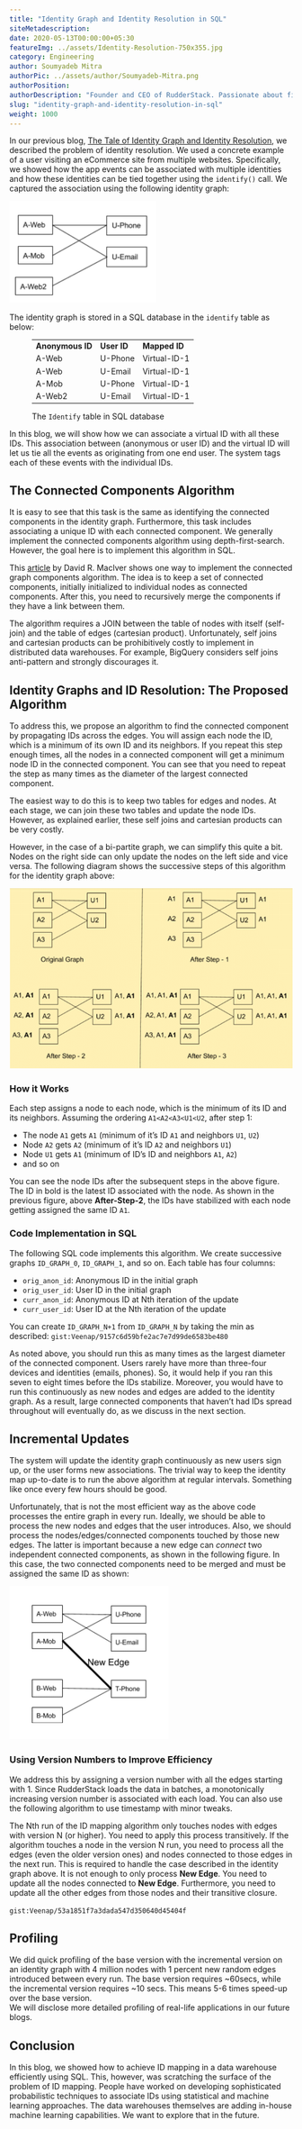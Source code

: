 ```yaml
---
title: "Identity Graph and Identity Resolution in SQL"
siteMetadescription:
date: 2020-05-13T00:00:00+05:30
featureImg: ../assets/Identity-Resolution-750x355.jpg
category: Engineering
author: Soumyadeb Mitra
authorPic: ../assets/author/Soumyadeb-Mitra.png
authorPosition: 
authorDescription: "Founder and CEO of RudderStack. Passionate about finding engineering solutions to real-world problems."
slug: "identity-graph-and-identity-resolution-in-sql"
weight: 1000
---
```

In our previous blog, [The Tale of Identity Graph and Identity Resolution](https://rudderstack.com/blog/the-tale-of-identity-graph-and-identity-resolution/), we described the problem of identity resolution. We used a concrete example of a user visiting an eCommerce site from multiple websites. Specifically, we showed how the app events can be associated with multiple identities and how these identities can be tied together using the `identify()` call. We captured the association using the following identity graph:

![Identity graph capturing associations](../assets/markdown/b9WZ7mIKq9ockjcb.png)

The identity graph is stored in a SQL database in the `identify` table as below:

<figure class="wp-block-table"><table><tbody><tr><td><strong>Anonymous ID</strong></td><td><strong>User ID</strong></td><td><strong>Mapped ID</strong></td></tr><tr><td>A-Web</td><td>U-Phone</td><td>Virtual-ID-1</td></tr><tr><td>A-Web</td><td>U-Email</td><td>Virtual-ID-1</td></tr><tr><td>A-Mob</td><td>U-Phone</td><td>Virtual-ID-1</td></tr><tr><td>A-Web2</td><td>U-Email</td><td>Virtual-ID-1</td></tr></tbody></table><figcaption>The <code>Identify</code> table in SQL database</figcaption></figure>

In this blog, we will show how we can associate a virtual ID with all these IDs. This association between (anonymous or user ID) and the virtual ID will let us tie all the events as originating from one end user. The system tags each of these events with the individual IDs.

The Connected Components Algorithm
----------------------------------

It is easy to see that this task is the same as identifying the connected components in the identity graph. Furthermore, this task includes associating a unique ID with each connected component. We generally implement the connected components algorithm using depth-first-search. However, the goal here is to implement this algorithm in SQL.

This [article](https://www.drmaciver.com/2008/11/computing-connected-graph-components-via-sql/) by David R. Maclver shows one way to implement the connected graph components algorithm. The idea is to keep a set of connected components, initially initialized to individual nodes as connected components. After this, you need to recursively merge the components if they have a link between them.

The algorithm requires a JOIN between the table of nodes with itself (self-join) and the table of edges (cartesian product). Unfortunately, self joins and cartesian products can be prohibitively costly to implement in distributed data warehouses. For example, BigQuery considers self joins anti-pattern and strongly discourages it. 

Identity Graphs and ID Resolution: The Proposed Algorithm
---------------------------------------------------------

To address this, we propose an algorithm to find the connected component by propagating IDs across the edges. You will assign each node the ID, which is a minimum of its own ID and its neighbors. If you repeat this step enough times, all the nodes in a connected component will get a minimum node ID in the connected component. You can see that you need to repeat the step as many times as the diameter of the largest connected component.  

The easiest way to do this is to keep two tables for edges and nodes. At each stage, we can join these two tables and update the node IDs. However, as explained earlier, these self joins and cartesian products can be very costly.  

However, in the case of a bi-partite graph, we can simplify this quite a bit. Nodes on the right side can only update the nodes on the left side and vice versa. The following diagram shows the successive steps of this algorithm for the identity graph above:

![Successive steps to implement connected components algorithm for our identity graph](../assets/markdown/JHRyzw2WOFrv2apT.png)

### How it Works

Each step assigns a node to each node, which is the minimum of its ID and its neighbors. Assuming the ordering `A1<A2<A3<U1<U2`, after step 1: 

*   The node `A1` gets `A1` (minimum of it’s ID `A1` and neighbors `U1`, `U2`)
*   Node `A2` gets `A2` (minimum of it’s ID `A2` and neighbors `U1`)
*   Node `U1` gets `A1` (minimum of ID’s ID and neighbors `A1`, `A2`)
*   and so on

You can see the node IDs after the subsequent steps in the above figure. The ID in bold is the latest ID associated with the node. As shown in the previous figure, above **After-Step-2**, the IDs have stabilized with each node getting assigned the same ID `A1`.

### Code Implementation in SQL

The following SQL code implements this algorithm. We create successive graphs `ID_GRAPH_0`, `ID_GRAPH_1`, and so on. Each table has four columns: 

*   `orig_anon_id`: Anonymous ID in the initial graph
*   `orig_user_id`: User ID in the initial graph 
*   `curr_anon_id`: Anonymous ID at Nth iteration of the update
*   `curr_user_id`: User ID at the Nth iteration of the update

You can create `ID_GRAPH_N+1` from `ID_GRAPH_N` by taking the min as described:
`gist:Veenap/9157c6d59bfe2ac7e7d99de6583be480`

As noted above, you should run this as many times as the largest diameter of the connected component. Users rarely have more than three-four devices and identities (emails, phones). So, it would help if you ran this seven to eight times before the IDs stabilize. Moreover, you would have to run this continuously as new nodes and edges are added to the identity graph. As a result, large connected components that haven’t had IDs spread throughout will eventually do, as we discuss in the next section.

**Incremental Updates**
-----------------------

The system will update the identity graph continuously as new users sign up, or the user forms new associations. The trivial way to keep the identity map up-to-date is to run the above algorithm at regular intervals. Something like once every few hours should be good. 

Unfortunately, that is not the most efficient way as the above code processes the entire graph in every run. Ideally, we should be able to process the new nodes and edges that the user introduces. Also, we should process the nodes/edges/connected components touched by those new edges. The latter is important because a new edge can _connect_ two independent connected components, as shown in the following figure. In this case, the two connected components need to be merged and must be assigned the same ID as shown:

![Identity graph: connected components merged](../assets/markdown/qm2ijDBsUg9b7KA4.png)

### Using Version Numbers to Improve Efficiency

We address this by assigning a version number with all the edges starting with 1. Since RudderStack loads the data in batches, a monotonically increasing version number is associated with each load. You can also use the following algorithm to use timestamp with minor tweaks.

The Nth run of the ID mapping algorithm only touches nodes with edges with version N (or higher). You need to apply this process transitively. If the algorithm touches a node in the version N run, you need to process all the edges (even the older version ones) and nodes connected to those edges in the next run. This is required to handle the case described in the identity graph above. It is not enough to only process **New Edge**. You need to update all the nodes connected to **New Edge**. Furthermore, you need to update all the other edges from those nodes and their transitive closure.

`gist:Veenap/53a1851f7a3dada547d350640d45404f`


**Profiling**
-------------

We did quick profiling of the base version with the incremental version on an identity graph with 4 million nodes with 1 percent new random edges introduced between every run. The base version requires ~60secs, while the incremental version requires ~10 secs. This means 5-6 times speed-up over the base version.  
We will disclose more detailed profiling of real-life applications in our future blogs.

**Conclusion**
--------------

In this blog, we showed how to achieve ID mapping in a data warehouse efficiently using SQL. This, however, was scratching the surface of the problem of ID mapping. People have worked on developing sophisticated probabilistic techniques to associate IDs using statistical and machine learning approaches. The data warehouses themselves are adding in-house machine learning capabilities. We want to explore that in the future.